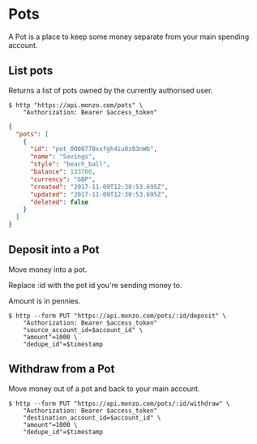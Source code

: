# Pots

A Pot is a place to keep some money separate from your main spending account.

## List pots

Returns a list of pots owned by the currently authorised user.

```shell
$ http "https://api.monzo.com/pots" \
    "Authorization: Bearer $access_token"
```

```json
{
  "pots": [
    {
      "id": "pot_0000778xxfgh4iu8z83nWb",
      "name": "Savings",
      "style": "beach_ball",
      "balance": 133700,
      "currency": "GBP",
      "created": "2017-11-09T12:30:53.695Z",
      "updated": "2017-11-09T12:30:53.695Z",
      "deleted": false
    }
  ]
}
```
## Deposit into a Pot

Move money into a pot.

Replace :id with the pot id you're sending money to.

Amount is in pennies.

```shell
$ http --form PUT "https://api.monzo.com/pots/:id/deposit" \
    "Authorization: Bearer $access_token"
    "source_account_id=$account_id" \
    "amount"=1000 \
    "dedupe_id"=$timestamp
```

## Withdraw from a Pot

Move money out of a pot and back to your main account.

```shell
$ http --form PUT "https://api.monzo.com/pots/:id/withdraw" \
    "Authorization: Bearer $access_token"
    "destination_account_id=$account_id" \
    "amount"=1000 \
    "dedupe_id"=$timestamp
```

